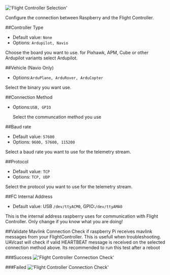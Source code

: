 !['Flight Controller Selection'](/site/images/pages/Flight-Controller/fc-type.jpg)

Configure the connection between Raspberry and the Flight Controller.

##Controller Type

- Default value: `None`
- Options: `Ardupilot, Navio`

Choose the board you want to use. for Pixhawk, APM, Cube or other Ardupilot variants select Ardupilot.

##Vehicle (Navio Only)

- Options:`ArduPlane, ArduRover, ArduCopter`

Select the binary you want use.

##Connection Method

- Options:`USB, GPIO`

  Select the communcation method you use

##Baud rate

- Default value: `57600`
- Options: `9600, 57600, 115200`

Select a baud rate you want to use for the telemetry stream.

##Protocol

- Default value: `TCP`
- Options: `TCP, UDP`

Select the protocol you want to use for the telemetry stream.

##FC Internal Address

- Default value: USB `/dev/ttyACM0`, GPIO:`/dev/ttyAMA0`

This is the internal address raspberry uses for communication with Flight Controller.
Only change if you know what you are doing!

##Validate Mavlink Connection
Check if raspberry Pi receives mavlink messages from your FlightController. This is usefull when troubleshooting. UAVcast will check if valid HEARTBEAT message is received on the selected connection method above.
Its recommended to run this test after a reboot

###Success
!['Flight Controller Connection Check'](/site/images/pages/Flight-Controller/fc_check_success.jpg)

###Failed
!['Flight Controller Connection Check'](/site/images/pages/Flight-Controller/fc_check_failed.jpg)
